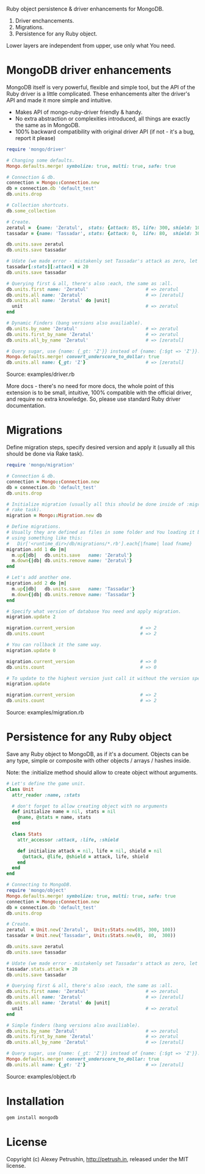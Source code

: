 Ruby object persistence & driver enhancements for MongoDB.

1. Driver enchancements.
2. Migrations.
3. Persistence for any Ruby object.

Lower layers are independent from upper, use only what You need.

# MongoDB driver enhancements

MongoDB itself is very powerful, flexible and simple tool, but the API of the Ruby driver is a little complicated.
These enhancements alter the driver's API and made it more simple and intuitive.

- Makes API of mongo-ruby-driver friendly & handy.
- No extra abstraction or complexities introduced, all things are exactly the same as in MongoDB.
- 100% backward compatibility with original driver API (if not - it's a bug, report it please)

``` ruby
require 'mongo/driver'

# Changing some defaults.
Mongo.defaults.merge! symbolize: true, multi: true, safe: true

# Connection & db.
connection = Mongo::Connection.new
db = connection.db 'default_test'
db.units.drop

# Collection shortcuts.
db.some_collection

# Create.
zeratul =  {name: 'Zeratul',  stats: {attack: 85, life: 300, shield: 100}}
tassadar = {name: 'Tassadar', stats: {attack: 0,  life: 80,  shield: 300}}

db.units.save zeratul
db.units.save tassadar

# Udate (we made error - mistakenly set Tassadar's attack as zero, let's fix it).
tassadar[:stats][:attack] = 20
db.units.save tassadar

# Querying first & all, there's also :each, the same as :all.
db.units.first name: 'Zeratul'                     # => zeratul
db.units.all name: 'Zeratul'                       # => [zeratul]
db.units.all name: 'Zeratul' do |unit|
  unit                                             # => zeratul
end

# Dynamic Finders (bang versions also availiable).
db.units.by_name 'Zeratul'                         # => zeratul
db.units.first_by_name 'Zeratul'                   # => zeratul
db.units.all_by_name 'Zeratul'                     # => [zeratul]

# Query sugar, use {name: {_gt: 'Z'}} instead of {name: {:$gt => 'Z'}}.
Mongo.defaults.merge! convert_underscore_to_dollar: true
db.units.all name: {_gt: 'Z'}                      # => [zeratul]
```

Source: examples/driver.rb

More docs - there's no need for more docs, the whole point of this extension is to be small, intuitive, 100% compatible with the official driver, and require no extra knowledge.
So, please use standard Ruby driver documentation.

# Migrations

Define migration steps, specify desired version and apply it (usually all this should be done via Rake task).

``` ruby
require 'mongo/migration'

# Connection & db.
connection = Mongo::Connection.new
db = connection.db 'default_test'
db.units.drop

# Initialize migration (usually all this should be done inside of :migrate
# rake task).
migration = Mongo::Migration.new db

# Define migrations.
# Usually they are defined as files in some folder and You loading it by
# using something like this:
#   Dir['<runtime_dir>/db/migrations/*.rb'].each{|fname| load fname}
migration.add 1 do |m|
  m.up{|db|   db.units.save   name: 'Zeratul'}
  m.down{|db| db.units.remove name: 'Zeratul'}
end

# Let's add another one.
migration.add 2 do |m|
  m.up{|db|   db.units.save   name: 'Tassadar'}
  m.down{|db| db.units.remove name: 'Tassadar'}
end

# Specify what version of database You need and apply migration.
migration.update 2

migration.current_version                        # => 2
db.units.count                                   # => 2

# You can rollback it the same way.
migration.update 0

migration.current_version                        # => 0
db.units.count                                   # => 0

# To update to the highest version just call it without the version specified
migration.update

migration.current_version                        # => 2
db.units.count                                   # => 2
```

Source: examples/migration.rb

# Persistence for any Ruby object

Save any Ruby object to MongoDB, as if it's a document. Objects can be any type, simple or composite with other objects / arrays / hashes inside.

Note: the :initialize method should allow to create object without arguments.

``` ruby
# Let's define the game unit.
class Unit
  attr_reader :name, :stats

  # don't forget to allow creating object with no arguments
  def initialize name = nil, stats = nil
    @name, @stats = name, stats
  end

  class Stats
    attr_accessor :attack, :life, :shield

    def initialize attack = nil, life = nil, shield = nil
      @attack, @life, @shield = attack, life, shield
    end
  end
end

# Connecting to MongoDB.
require 'mongo/object'
Mongo.defaults.merge! symbolize: true, multi: true, safe: true
connection = Mongo::Connection.new
db = connection.db 'default_test'
db.units.drop

# Create.
zeratul  = Unit.new('Zeratul',  Unit::Stats.new(85, 300, 100))
tassadar = Unit.new('Tassadar', Unit::Stats.new(0,  80,  300))

db.units.save zeratul
db.units.save tassadar

# Udate (we made error - mistakenly set Tassadar's attack as zero, let's fix it).
tassadar.stats.attack = 20
db.units.save tassadar

# Querying first & all, there's also :each, the same as :all.
db.units.first name: 'Zeratul'                     # => zeratul
db.units.all name: 'Zeratul'                       # => [zeratul]
db.units.all name: 'Zeratul' do |unit|
  unit                                             # => zeratul
end

# Simple finders (bang versions also availiable).
db.units.by_name 'Zeratul'                         # => zeratul
db.units.first_by_name 'Zeratul'                   # => zeratul
db.units.all_by_name 'Zeratul'                     # => [zeratul]

# Query sugar, use {name: {_gt: 'Z'}} instead of {name: {:$gt => 'Z'}}.
Mongo.defaults.merge! convert_underscore_to_dollar: true
db.units.all name: {_gt: 'Z'}                      # => [zeratul]
```

Source: examples/object.rb

# Installation

``` bash
gem install mongodb
```

# License

Copyright (c) Alexey Petrushin, http://petrush.in, released under the MIT license.

[mongo_mapper_ext]: https://github.com/alexeypetrushin/mongo_mapper_ext
[mongoid_misc]: https://github.com/alexeypetrushin/mongoid_misc
[code_stats]: https://github.com/alexeypetrushin/mongodb/raw/master/docs/code_stats.png